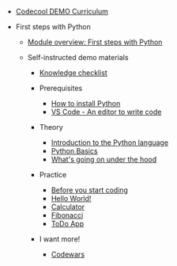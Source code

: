 * [Codecool DEMO Curriculum](README.md)


* First steps with Python
  * [Module overview: First steps with Python](krk-demo/1-module-overview-python.md)
  * Self-instructed demo materials

    * [Knowledge checklist](krk-demo/2-knowledge-checklist.md)
	* Prerequisites

      * [How to install Python](krk-demo/3-how-to-install-python.md)
	  * [VS Code - An editor to write code](krk-demo/4-vs-code-an-editor-to-write-code.md)

    * Theory

      * [Introduction to the Python language](krk-demo/5-introduction-to-the-python-language.md)
      * [Python Basics](krk-demo/6-python-basics.md)
      * [What's going on under the hood](krk-demo/7-whats-going-on-under-the-hood.md)

    * Practice

	  * [Before you start coding](krk-demo/9-before-you-start-coding.md)
	  * [Hello World!](krk-demo/10-hello-world.md)
	  * [Calculator](krk-demo/20-simple-calculator.md)
	  * [Fibonacci](krk-demo/30-fibonacci.md)
	  * [ToDo App](krk-demo/40-to-do-app.md)

	* I want more!

	  * [Codewars](krk-demo/99-codewars.md)
